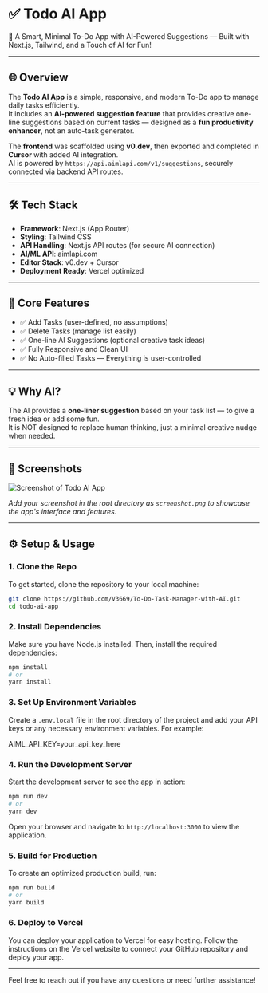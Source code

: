 # ✅ Todo AI App

🚀 A Smart, Minimal To-Do App with AI-Powered Suggestions — Built with Next.js, Tailwind, and a Touch of AI for Fun!

---

## 🌐 Overview

The **Todo AI App** is a simple, responsive, and modern To-Do app to manage daily tasks efficiently.  
It includes an **AI-powered suggestion feature** that provides creative one-line suggestions based on current tasks — designed as a **fun productivity enhancer**, not an auto-task generator.

The **frontend** was scaffolded using **v0.dev**, then exported and completed in **Cursor** with added AI integration.  
AI is powered by `https://api.aimlapi.com/v1/suggestions`, securely connected via backend API routes.

---

## 🛠️ Tech Stack

- **Framework**: Next.js (App Router)
- **Styling**: Tailwind CSS
- **API Handling**: Next.js API routes (for secure AI connection)
- **AI/ML API**: aimlapi.com
- **Editor Stack**: v0.dev + Cursor
- **Deployment Ready**: Vercel optimized

---

## 🎯 Core Features

- ✅ Add Tasks (user-defined, no assumptions)
- ✅ Delete Tasks (manage list easily)
- ✅ One-line AI Suggestions (optional creative task ideas)
- ✅ Fully Responsive and Clean UI
- ✅ No Auto-filled Tasks — Everything is user-controlled

---

## 💡 Why AI?

The AI provides a **one-liner suggestion** based on your task list — to give a fresh idea or add some fun.  
It is NOT designed to replace human thinking, just a minimal creative nudge when needed.

---

## 📸 Screenshots

![Screenshot of Todo AI App](screenshot.png)

*Add your screenshot in the root directory as `screenshot.png` to showcase the app's interface and features.*

---

## ⚙️ Setup & Usage

### 1. Clone the Repo

To get started, clone the repository to your local machine:

```bash
git clone https://github.com/V3669/To-Do-Task-Manager-with-AI.git
cd todo-ai-app
```

### 2. Install Dependencies

Make sure you have Node.js installed. Then, install the required dependencies:

```bash
npm install
# or
yarn install
```

### 3. Set Up Environment Variables

Create a `.env.local` file in the root directory of the project and add your API keys or any necessary environment variables. For example:

AIML_API_KEY=your_api_key_here

### 4. Run the Development Server

Start the development server to see the app in action:

```bash
npm run dev
# or
yarn dev
```

Open your browser and navigate to `http://localhost:3000` to view the application.

### 5. Build for Production

To create an optimized production build, run:

```bash
npm run build
# or
yarn build
```

### 6. Deploy to Vercel

You can deploy your application to Vercel for easy hosting. Follow the instructions on the Vercel website to connect your GitHub repository and deploy your app.

---

Feel free to reach out if you have any questions or need further assistance!

